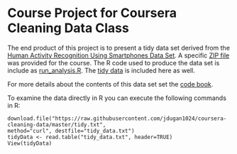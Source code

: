 # Course Project for Coursera Cleaning Data Class

The end product of this project is to present a tidy data set derived from the 
[Human Activity Recognition Using Smartphones Data Set](http://archive.ics.uci.edu/ml/datasets/Human+Activity+Recognition+Using+Smartphones).
A specific [ZIP file](https://d396qusza40orc.cloudfront.net/getdata%2Fprojectfiles%2FUCI%20HAR%20Dataset.zip) was provided for the course.
The R code used to produce the data set is include as [run_analysis.R](run_analysis.R). The [tidy data](tidy.txt) is included here as well.

For more details about the contents of this data set set the [code book](CodeBook.md).

To examine the data directly in R you can execute the following commands in R:

```
download.file("https://raw.githubusercontent.com/jdugan1024/coursera-cleaning-data/master/tidy.txt",
method="curl", destfile="tidy_data.txt")
tidyData <- read.table("tidy_data.txt", header=TRUE)
View(tidyData)
```

